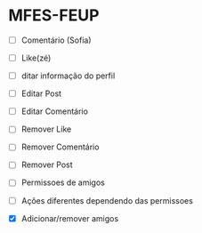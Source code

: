 # MFES-FEUP

- [ ] Comentário (Sofia)
- [ ] Like(zé)
- [ ] ditar informação do perfil
- [ ] Editar Post
- [ ] Editar Comentário
- [ ] Remover Like
- [ ] Remover Comentário
- [ ] Remover Post
- [ ] Permissoes de amigos 
- [ ] Ações diferentes dependendo das permissoes
- [x] Adicionar/remover amigos

